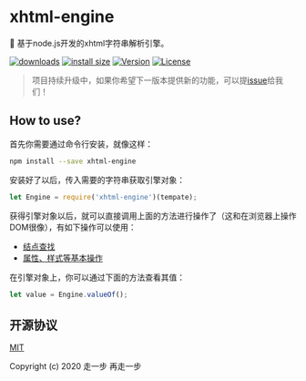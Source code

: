 # xhtml-engine
🌊 基于node.js开发的xhtml字符串解析引擎。

[![downloads](https://img.shields.io/npm/dm/xhtml-engine.svg)](https://yelloxing.github.io/npm-downloads?interval=7&packages=xhtml-engine)
[![install size](https://packagephobia.now.sh/badge?p=xhtml-engine)](https://packagephobia.now.sh/result?p=xhtml-engine)
[![Version](https://img.shields.io/npm/v/xhtml-engine.svg)](https://www.npmjs.com/package/xhtml-engine)
[![License](https://img.shields.io/npm/l/xhtml-engine.svg)](https://github.com/yelloxing/xhtml-engine/blob/master/LICENSE)

> 项目持续升级中，如果你希望下一版本提供新的功能，可以提[issue](https://github.com/yelloxing/xhtml-engine/issues)给我们！

## How to use?

首先你需要通过命令行安装，就像这样：

```bash
npm install --save xhtml-engine
```

安装好了以后，传入需要的字符串获取引擎对象：

```js
let Engine = require('xhtml-engine')(tempate);
```

获得引擎对象以后，就可以直接调用上面的方法进行操作了（这和在浏览器上操作DOM很像），有如下操作可以使用：

- [结点查找](./docs/search.md)
- [属性、样式等基本操作](./docs/operate.md)

在引擎对象上，你可以通过下面的方法查看其值：

```js
let value = Engine.valueOf();
```

## 开源协议

[MIT](https://github.com/yelloxing/xhtml-engine/blob/master/LICENSE)

Copyright (c) 2020 走一步 再走一步